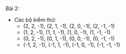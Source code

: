 Bài 2:

- Các bộ kiểm thử:
    + (2, 2, -1), (2, 1, -1), (2, 0, -1), (2, -1, -1)
    + (1, 2, -1), (1, 1, -1), (1, 0, -1), (1, -1, -1)
    + (0, 2, -1), (0, 1, -1), (0, 0, -1), (0, -1, -1)
    + (-1, 2, -1), (-1, 1, -1), (-1, 0, -1), (-1, -1, -1)
    